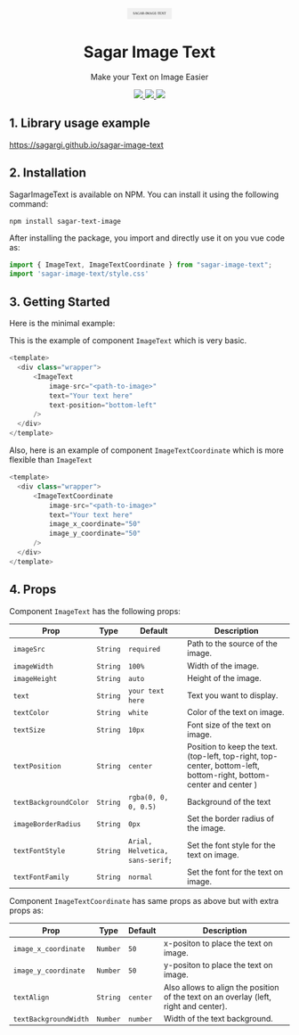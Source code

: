 <p align="center">
	<img src="src/assets/sit.svg" width="80">
</p>
<h1 align=center>Sagar Image Text</h1>
<p align=center>Make your Text on Image Easier</p>
<p align="center">
<a href="https://www.npmjs.com/package/sagar-image-text">
<img src="https://img.shields.io/npm/v/sagar-image-text"/> 
<img src="https://img.shields.io/npm/dm/sagar-image-text"/>
</a> 
<a href="https://vuejs.org/">
<img src="https://img.shields.io/badge/vue-3-brightgreen.svg"/>
</a>
</p>

##  1. Library usage example

https://sagargi.github.io/sagar-image-text

## 2. Installation

SagarImageText is available on NPM. You can install it using the following command:

```
npm install sagar-text-image
```
After installing the package, you import and directly use it on you vue code as:

```javascript
import { ImageText, ImageTextCoordinate } from "sagar-image-text";
import 'sagar-image-text/style.css'
```

## 3. Getting Started
Here is the minimal example:

This is the example of component `ImageText` which is very basic.
```javascript
<template>
  <div class="wrapper">
      <ImageText
          image-src="<path-to-image>"
          text="Your text here"
          text-position="bottom-left"
      />
  </div>
</template>
```

Also, here is an example of component `ImageTextCoordinate` which is more flexible than `ImageText`

```javascript
<template>
  <div class="wrapper">
      <ImageTextCoordinate
          image-src="<path-to-image>"
          text="Your text here"
          image_x_coordinate="50"
          image_y_coordinate="50"
      />
  </div>
</template>
```

## 4. Props
Component `ImageText` has the following props:

| Prop        | Type          | Default              | Description                                                                                                        |
|-------------|---------------|----------------------|--------------------------------------------------------------------------------------------------------------------|
| `imageSrc` | `String`      | `required`           | Path to the source of the image.                                                                                   |
| `imageWidth` | `String`      | `100%`               | Width of the image.                                                                                                |
| `imageHeight` | `String`     | `auto`               | Height of the image.                                                                                               |
| `text` | `String`       | `your text here`     | Text you want to display.                                                                                          |
| `textColor` | `String`      | `white`              | Color of the text on image.                                                                                        |
| `textSize` | `String`     | `10px`               | Font size of the text on image.                                                                                    |
| `textPosition` | `String`       | `center`             | Position to keep the text. (top-left, top-right, top-center, bottom-left, bottom-right, bottom-center and center ) |
| `textBackgroundColor` | `String`      | `rgba(0, 0, 0, 0.5)` | Background of the text                                                                                             |
| `imageBorderRadius` | `String`      | `0px`                | Set the border radius of the image.                                                                                |
| `textFontStyle` | `String`      | `Arial, Helvetica, sans-serif;`              | Set the font style for the text on image.                                                                          |
| `textFontFamily` | `String`      | `normal`              | Set the font for the text on image.                                                                                |



Component `ImageTextCoordinate` has same props as above but with extra props as:


| Prop        | Type          | Default  | Description                                                                           |
|-------------|---------------|----------|---------------------------------------------------------------------------------------|
| `image_x_coordinate` | `Number`      | `50`     | x-positon to place the text on image.                                                 |
| `image_y_coordinate` | `Number`      | `50`     | y-positon to place the text on image.                                                 |
| `textAlign` | `String`     | `center` | Also allows to align the position of the text on an overlay (left, right and center). |
| `textBackgroundWidth` | `Number`     | `number` | Width of the text background.                                                         |








